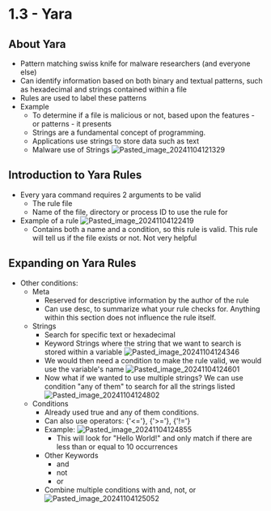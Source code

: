 # 1.3 - Yara

## About Yara
- Pattern matching swiss knife for malware researchers (and everyone else)
- Can identify information based on both binary and textual patterns, such as hexadecimal and strings contained within a file
- Rules are used to label these patterns
- Example
	- To determine if a file is malicious or not, based upon the features - or patterns - it presents
	- Strings are a fundamental concept of programming.
	- Applications use strings to store data such as text
	- Malware use of Strings
![Pasted_image_20241104121329](//assets/Pasted_image_20241104121329.webp)
## Introduction to Yara Rules
- Every yara command requires 2 arguments to be valid
	- The rule file
	- Name of the file, directory or process ID to use the rule for
- Example of a rule
![Pasted_image_20241104122419](//assets/Pasted_image_20241104122419.webp)
	- Contains both a name and a condition, so this rule is valid. This rule will tell us if the file exists or not. Not very helpful
## Expanding on Yara Rules
- Other conditions:
	- Meta
		- Reserved for descriptive information by the author of the rule
		- Can use desc, to summarize what your rule checks for. Anything within this section does not influence the rule itself.
	- Strings
		- Search for specific text or hexadecimal
		- Keyword Strings where the string that we want to search is stored within a variable
![Pasted_image_20241104124346](//assets/Pasted_image_20241104124346.webp)
		- We would then need a condition to make the rule valid, we would use the variable's name
![Pasted_image_20241104124601](//assets/Pasted_image_20241104124601.webp)
		- Now what if we wanted to use multiple strings? We can use condition "any of them" to search for all the strings listed
![Pasted_image_20241104124802](//assets/Pasted_image_20241104124802.webp)
	- Conditions
		- Already used true and any of them conditions.
		- Can also use operators: {'<='}, {'>='}, {'!='}
		- Example:
![Pasted_image_20241104124855](//assets/Pasted_image_20241104124855.webp)
			- This will look for "Hello World!" and only match if there are less than or equal to 10 occurrences
		- Other Keywords
			- and
			- not
			- or
		- Combine multiple conditions with and, not, or
![Pasted_image_20241104125052](//assets/Pasted_image_20241104125052.webp)
